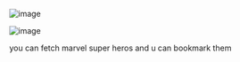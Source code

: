 ![image](https://github.com/siva-960/superherohunter/assets/107623183/9c0ceb2f-9863-4e00-83a5-8b89ba920930)

![image](https://github.com/siva-960/superherohunter/assets/107623183/71274f0d-017e-4611-ae1b-77573a595ca5)

you can fetch marvel super heros and u can bookmark them


